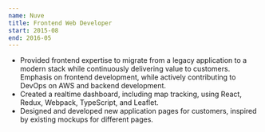 ```yaml
---
name: Nuve
title: Frontend Web Developer
start: 2015-08
end: 2016-05
---
```


- Provided frontend expertise to migrate from a legacy application to a modern stack while continuously delivering value to customers. Emphasis on frontend development, while actively contributing to DevOps on AWS and backend development.
- Created a realtime dashboard, including map tracking, using React, Redux, Webpack, TypeScript, and Leaflet.
- Designed and developed new application pages for customers, inspired by existing mockups for different pages.
